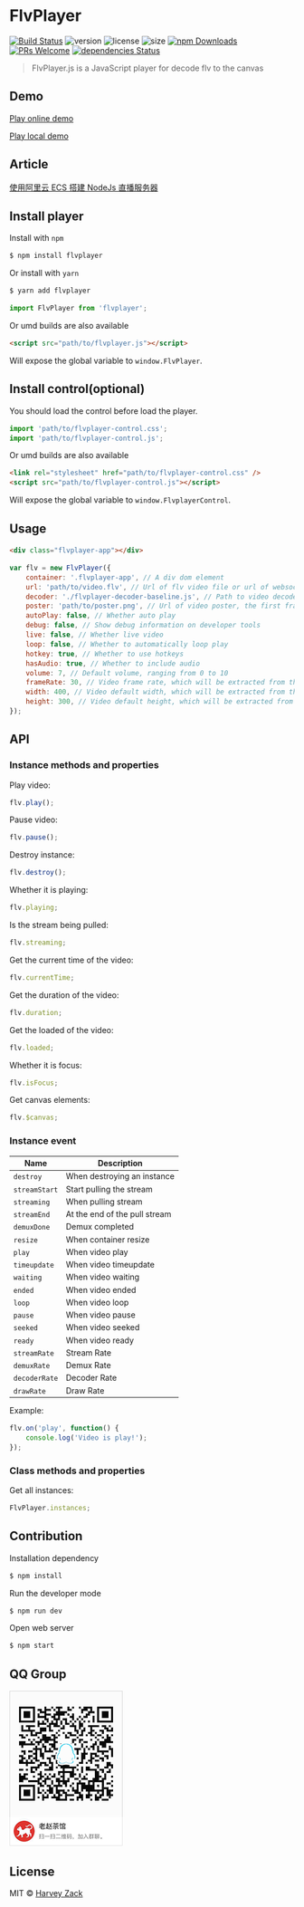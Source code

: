 # FlvPlayer

[![Build Status](https://www.travis-ci.org/zhw2590582/FlvPlayer.svg?branch=master)](https://www.travis-ci.org/zhw2590582/FlvPlayer)
![version](https://badgen.net/npm/v/flvplayer)
![license](https://badgen.net/npm/license/flvplayer)
![size](https://badgen.net/bundlephobia/minzip/flvplayer)
[![npm Downloads](https://img.shields.io/npm/dt/flvplayer.svg)](https://www.npmjs.com/package/flvplayer)
[![PRs Welcome](https://img.shields.io/badge/PRs-welcome-brightgreen.svg)](http://makeapullrequest.com)
[![dependencies Status](https://david-dm.org/zhw2590582/flvplayer/status.svg)](https://david-dm.org/zhw2590582/flvplayer)

> FlvPlayer.js is a JavaScript player for decode flv to the canvas

## Demo

[Play online demo](https://flvplayer.js.org/)

[Play local demo](https://flvplayer.js.org/fileReader.html)

## Article

[使用阿里云 ECS 搭建 NodeJs 直播服务器](./ecs-live-server.md)

## Install player

Install with `npm`

```bash
$ npm install flvplayer
```

Or install with `yarn`

```bash
$ yarn add flvplayer
```

```js
import FlvPlayer from 'flvplayer';
```

Or umd builds are also available

```html
<script src="path/to/flvplayer.js"></script>
```

Will expose the global variable to `window.FlvPlayer`.

## Install control(optional)

You should load the control before load the player.

```js
import 'path/to/flvplayer-control.css';
import 'path/to/flvplayer-control.js';
```

Or umd builds are also available

```html
<link rel="stylesheet" href="path/to/flvplayer-control.css" />
<script src="path/to/flvplayer-control.js"></script>
```

Will expose the global variable to `window.FlvplayerControl`.

## Usage

```html
<div class="flvplayer-app"></div>
```

```js
var flv = new FlvPlayer({
    container: '.flvplayer-app', // A div dom element
    url: 'path/to/video.flv', // Url of flv video file or url of websocket
    decoder: './flvplayer-decoder-baseline.js', // Path to video decoder, flvplayer-decoder-baseline.js or flvplayer-decoder-multiple.js
    poster: 'path/to/poster.png', // Url of video poster, the first frame of the video is taken as the poster by default
    autoPlay: false, // Whether auto play
    debug: false, // Show debug information on developer tools
    live: false, // Whether live video
    loop: false, // Whether to automatically loop play
    hotkey: true, // Whether to use hotkeys
    hasAudio: true, // Whether to include audio
    volume: 7, // Default volume, ranging from 0 to 10
    frameRate: 30, // Video frame rate, which will be extracted from the flv file by default
    width: 400, // Video default width, which will be extracted from the flv file by default
    height: 300, // Video default height, which will be extracted from the flv file by default
});
```

## API

### Instance methods and properties

Play video:

```js
flv.play();
```

Pause video:

```js
flv.pause();
```

Destroy instance:

```js
flv.destroy();
```

Whether it is playing:

```js
flv.playing;
```

Is the stream being pulled:

```js
flv.streaming;
```

Get the current time of the video:

```js
flv.currentTime;
```

Get the duration of the video:

```js
flv.duration;
```

Get the loaded of the video:

```js
flv.loaded;
```

Whether it is focus:

```js
flv.isFocus;
```

Get canvas elements:

```js
flv.$canvas;
```

### Instance event

| Name          | Description                   |
| ------------- | ----------------------------- |
| `destroy`     | When destroying an instance   |
| `streamStart` | Start pulling the stream      |
| `streaming`   | When pulling stream           |
| `streamEnd`   | At the end of the pull stream |
| `demuxDone`   | Demux completed               |
| `resize`      | When container resize         |
| `play`        | When video play               |
| `timeupdate`  | When video timeupdate         |
| `waiting`     | When video waiting            |
| `ended`       | When video ended              |
| `loop`        | When video loop               |
| `pause`       | When video pause              |
| `seeked`      | When video seeked             |
| `ready`       | When video ready              |
| `streamRate`  | Stream Rate                   |
| `demuxRate`   | Demux Rate                    |
| `decoderRate` | Decoder Rate                  |
| `drawRate`    | Draw Rate                     |

Example:

```js
flv.on('play', function() {
    console.log('Video is play!');
});
```

### Class methods and properties

Get all instances:

```js
FlvPlayer.instances;
```

## Contribution

Installation dependency

```bash
$ npm install
```

Run the developer mode

```bash
$ npm run dev
```

Open web server

```bash
$ npm start
```

## QQ Group

![QQ Group](./QQgroup.png)

## License

MIT © [Harvey Zack](https://sleepy.im/)
